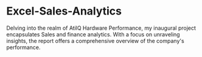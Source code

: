 # Excel-Sales-Analytics
Delving into the realm of AtilQ Hardware Performance, my inaugural project encapsulates Sales and finance analytics. With a focus on unraveling insights, the report offers a comprehensive overview of the company's performance.

